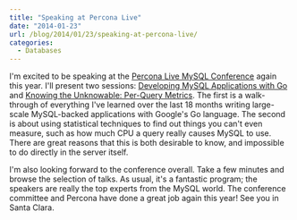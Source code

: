 ```yaml
---
title: "Speaking at Percona Live"
date: "2014-01-23"
url: /blog/2014/01/23/speaking-at-percona-live/
categories:
  - Databases
---
```

I'm excited to be speaking at the [Percona Live MySQL Conference][1] again this
year. I'll present two sessions: [Developing MySQL Applications with Go][3] and
[Knowing the Unknowable: Per-Query Metrics][3]. The first is a walk-through of
everything I've learned over the last 18 months writing large-scale MySQL-backed
applications with Google's Go language. The second is about using statistical
techniques to find out things you can't even measure, such as how much CPU a
query really causes MySQL to use. There are great reasons that this is both
desirable to know, and impossible to do directly in the server itself.

I'm also looking forward to the conference overall. Take a few minutes and
browse the selection of talks. As usual, it's a fantastic program; the speakers
are really the top experts from the MySQL world. The conference committee and
Percona have done a great job again this year! See you in Santa Clara.

[1]: https://www.percona.com/live/mysql-conference-2014/users/baron-schwartz-1
[2]: https://www.percona.com/live/mysql-conference-2014/sessions/developing-mysql-applications-go
[3]: https://www.percona.com/live/mysql-conference-2014/sessions/knowing-unknowable-query-metrics
